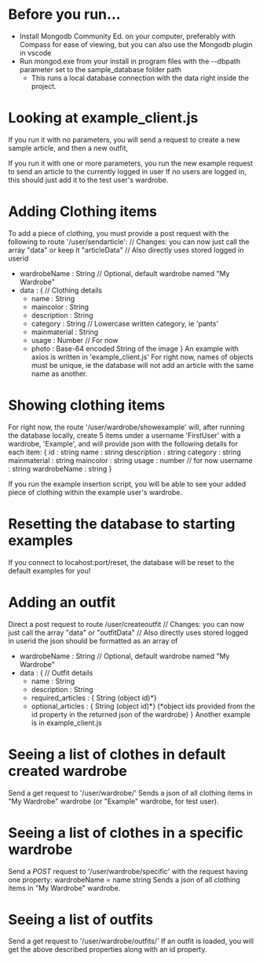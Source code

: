 # Before you run...
- Install Mongodb Community Ed. on your computer, preferably with Compass for ease of viewing, but you can also use the Mongodb plugin in vscode
- Run mongod.exe from your install in program files with the --dbpath parameter set to the sample_database folder path
    - This runs a local database connection with the data right inside the project.

# Looking at example_client.js
If you run it with no parameters, you will send a request to 
create a new sample article, and then a new outfit,

If you run it with one or more parameters, you run the new example request to send an article to the currently logged in user
If no users are logged in, this should just add it to the test user's wardrobe.

# Adding Clothing items
To add a piece of clothing, you must provide a post request with the following to route '/user/sendarticle':
// Changes: you can now just call the array "data" or keep it "articleData"
// Also directly uses stored logged in userid
- wardrobeName : String // Optional, default wardrobe named "My Wardrobe"
- data : {
    // Clothing details
    - name : String
    - maincolor : String
    - description : String
    - category : String // Lowercase written category, ie 'pants'
    - mainmaterial : String
    - usage : Number // For now
    - photo : Base-64 encoded String of the image }
An example with axios is written in 'example_client.js'
For right now, names of objects must be unique, ie the database will not add an article with the same name as another.

# Showing clothing items
For right now, the route '/user/wardrobe/showexample'
will, after running the database locally, create 5 items under a username 'FirstUser' with a wardrobe, 'Example',
and will provide json with the following details for each item:
{
    id : string
    name : string
    description : string
    category : string
    mainmaterial : string
    maincolor : string
    usage : number // for now
    username : string
    wardrobeName : string
}

If you run the example insertion script, you will be able to see your added piece of clothing
within the example user's wardrobe.

# Resetting the database to starting examples
If you connect to locahost:port/reset, the database will be reset to the default examples for you!

# Adding an outfit
Direct a post request to route /user/createoutfit
// Changes: you can now just call the array "data" or "outfitData"
// Also directly uses stored logged in userid
the json should be formatted as an array of 
- wardrobeName : String // Optional, default wardrobe named "My Wardrobe"
- data : {
    // Outfit details
    - name : String
    - description : String
    - required_articles : { String (object id)*}
    - optional_articles : { String (object id)*}
    (*object ids provided from the id property in the returned json of the wardrobe)
}
Another example is in example_client.js

# Seeing a list of clothes in default created wardrobe
Send a get request to '/user/wardrobe/'
Sends a json of all clothing items in "My Wardrobe" wardrobe (or "Example" wardrobe, for test user).

# Seeing a list of clothes in a specific wardrobe
Send a *POST* request to '/user/wardrobe/specific' 
with the request having one property: wardrobeName = name string 
Sends a json of all clothing items in "My Wardrobe" wardrobe.

# Seeing a list of outfits
Send a get request to '/user/wardrobe/outfits/'
If an outfit is loaded, you will get the above described properties along with an id property.


